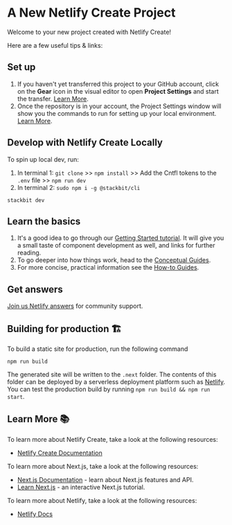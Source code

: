 # A New Netlify Create Project

Welcome to your new project created with Netlify Create!

Here are a few useful tips & links:

## Set up

1. If you haven't yet transferred this project to your GitHub account, click on the **Gear** icon in the visual editor to open **Project Settings** and start the transfer. [Learn More](https://docs.netlify.com/create/guides/transfer-repo/).
1. Once the repository is in your account, the Project Settings window will show you the commands to run for setting up your local environment. [Learn More](https://docs.netlify.com/create/features/local-development).

## Develop with Netlify Create Locally

To spin up local dev, run:

1. In terminal 1: `git clone` >> `npm install` >> Add the Cntfl tokens to the `.env` file >> `npm run dev`
2. In terminal 2: `sudo npm i -g @stackbit/cli`

```
stackbit dev
```

## Learn the basics

1. It's a good idea to go through our [Getting Started tutorial](https://docs.netlify.com/create/getting-started/). It will give you a small taste of component development as well, and links for further reading.
1. To go deeper into how things work, head to the [Conceptual Guides](https://docs.netlify.com/create/concepts).
1. For more concise, practical information see the [How-to Guides](https://docs.netlify.com/create/guides).

## Get answers

[Join us Netlify answers](https://answers.netlify.com/) for community support.

## Building for production 🏗

To build a static site for production, run the following command

```shell
npm run build
```

The generated site will be written to the `.next` folder. The contents of this folder can be deployed by a serverless deployment platform such as [Netlify](https://www.netlify.com). You can test the production build by running `npm run build && npm run start`.

## Learn More 📚

To learn more about Netlify Create, take a look at the following resources:

- [Netlify Create Documentation](https://docs.netlify.com/create/overview)

To learn more about Next.js, take a look at the following resources:

- [Next.js Documentation](https://nextjs.org/docs) - learn about Next.js features and API.
- [Learn Next.js](https://nextjs.org/learn) - an interactive Next.js tutorial.

To learn more about Netlify, take a look at the following resources:

- [Netlify Docs](https://docs.netlify.com/)
